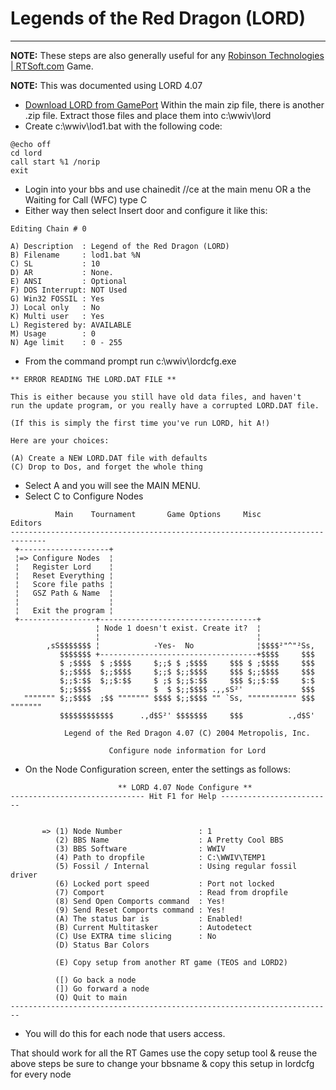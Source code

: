 # Legends of the Red Dragon (LORD)
***
**NOTE:** These steps are also generally useful for any 
[Robinson Technologies | RTSoft.com](http://www.rtsoft.com/index.php) Game.

**NOTE:** This was documented using LORD 4.07

* [Download LORD from GamePort](http://www.gameport.com/bbs/lord.html)
Within the main zip file, there is another .zip file. Extract those files and place them into c:\wwiv\lord 
* Create c:\wwiv\lod1.bat with the following code:
```batch
@echo off
cd lord
call start %1 /norip
exit
```
* Login into your bbs  and use chainedit //ce at the main menu 
    OR a the Waiting for Call (WFC) type C
* Either way then select Insert door and configure it like this:

```ASCIIDOC
Editing Chain # 0

A) Description  : Legend of the Red Dragon (LORD)
B) Filename     : lod1.bat %N
C) SL           : 10
D) AR           : None.
E) ANSI         : Optional
F) DOS Interrupt: NOT Used
G) Win32 FOSSIL : Yes
J) Local only   : No
K) Multi user   : Yes
L) Registered by: AVAILABLE
M) Usage        : 0
N) Age limit    : 0 - 255                            
```

* From the command prompt run c:\wwiv\lordcfg.exe

```ASCIIDOC
** ERROR READING THE LORD.DAT FILE **

This is either because you still have old data files, and haven't
run the update program, or you really have a corrupted LORD.DAT file.

(If this is simply the first time you've run LORD, hit A!)

Here are your choices:

(A) Create a NEW LORD.DAT file with defaults
(C) Drop to Dos, and forget the whole thing
```

* Select A and you will see the MAIN MENU.
* Select C to Configure Nodes

```ASCIIDOC
          Main    Tournament       Game Options     Misc          Editors
------------------------------------------------------------------------------
 +--------------------+
 ¦=> Configure Nodes  ¦
 ¦   Register Lord    ¦
 ¦   Reset Everything ¦
 ¦   Score file paths ¦
 ¦   GSZ Path & Name  ¦
 ¦                    ¦
 ¦   Exit the program ¦
 +-----------------+-----------------------------------+
                   ¦ Node 1 doesn't exist. Create it?  ¦
                   ¦                                   ¦
        ,sS$$$$$$$ ¦            -Yes-  No              ¦$$$$²"^"²Ss,
           $$$$$$$ +-----------------------------------+$$$$     $$$
           $ ;$$$$  $ ;$$$$     $;;$ $ ;$$$$     $$$ $ ;$$$$     $$$
           $;;$$$$  $;;$$$$     $;;$ $;;$$$$     $$$ $;;$$$$     $$$
           $;;$:$$  $;;$:$$     $ ;$ $;;$:$$     $$$ $;;$:$$     $:$
           $;;$$$$              $  $ $;;$$$$ .,,sS²'             $$$
   """"""" $;;$$$$  ;$$ """"""" $$$$ $;;$$$$ "" `Ss, """"""""""" $$$ """""""
           $$$$$$$$$$$$      .,d$S²' $$$$$$$     $$$          .,d$S'

            Legend of the Red Dragon 4.07 (C) 2004 Metropolis, Inc.

                      Configure node information for Lord

```

* On the Node Configuration screen, enter the settings as follows:

```ASCIIDOC
                        ** LORD 4.07 Node Configure **
------------------------------ Hit F1 for Help -------------------------


       => (1) Node Number                 : 1
          (2) BBS Name                    : A Pretty Cool BBS
          (3) BBS Software                : WWIV
          (4) Path to dropfile            : C:\WWIV\TEMP1
          (5) Fossil / Internal           : Using regular fossil driver
          (6) Locked port speed           : Port not locked
          (7) Comport                     : Read from dropfile
          (8) Send Open Comports command  : Yes!
          (9) Send Reset Comports command : Yes!
          (A) The status bar is           : Enabled!
          (B) Current Multitasker         : Autodetect
          (C) Use EXTRA time slicing      : No
          (D) Status Bar Colors

          (E) Copy setup from another RT game (TEOS and LORD2)

          ([) Go back a node
          (]) Go forward a node
          (Q) Quit to main
------------------------------------------------------------------------
```

* You will do this for each node that users access.

That should work for all the RT Games use the copy setup tool & reuse 
the above steps be sure to change your bbsname & copy this setup in 
lordcfg for every node